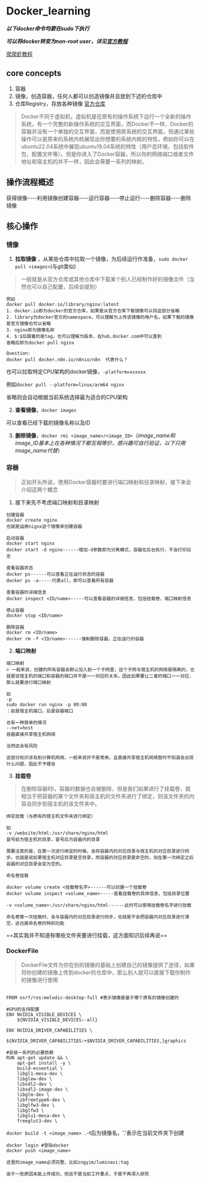 # Docker_learning

***以下docker命令均要在sudo下执行***

***可以将docker转变为non-root user，详见[官方教程](https://docs.docker.com/engine/install/linux-postinstall/)***


[爬爬虾教程](https://www.bilibili.com/video/BV1THKyzBER6/?spm_id_from=333.1007.top_right_bar_window_history.content.click&vd_source=322f1eb47e35d454d075998e82c3b3ce)

## core concepts
1. 容器
2. 镜像，创造容器，任何人都可以创造镜像并且放到下述的仓库中
3. 仓库Registry，存放各种镜像 [官方仓库](hub.docker.com)

> Docker不同于虚拟机，虚拟机是在原有的操作系统下运行一个全新的操作系统，有一个完整的新操作系统的交互界面，而Docker不一样，Docker的容器并没有一个单独的交互界面，而是使用原系统的交互界面，但通过某些操作可以是原来的系统内核展现出你想要的系统内核的特性，例如你可以在ubuntu22.04系统中展现ubuntu18.04系统的特性（用户态环境，包括软件包，配置文件等）。但是你进入了Docker容器，所以你的网络端口或者文件地址和宿主机的并不一样，因此会需要一系列的映射。

## 操作流程概述

获得镜像----利用镜像创建容器----运行容器----停止运行----删除容器----删除镜像	

## 核心操作
### 镜像

1. **拉取镜像** ，从某些仓库中拉取一个镜像，为后续运行作准备，`sudo docker pull <images>`(与git类似)

> 一般就是从官方仓库或其他仓库中下载某个别人已经制作好的镜像文件（当然也可以自己配置，后续会提到）


```
例如
docker pull docker.io/library/nginx:latest
1. docker.io即为docker的官方仓库，如果是从官方仓库下载镜像可以将这部分省略
2. library为docker官方的namespace，可以理解为上传该镜像的用户名，如果下载的镜像是官方镜像也可以省略
3. nginx即为镜像名称
4. $:$后跟着的是tag，也可以理解为版本，在hub.docker.com中可以查到
省略后即为docker pull nginx

Question:
docker pull docker.n8n.io/n8nio/n8n  代表什么？
```

也可以拉取特定CPU架构的docker镜像，`-platform=xxxxxx`

例如`docker pull --platform=linux/arm64 nginx`

省略则会自动根据当前系统选择最为适合的CPU架构

2. **查看镜像**，`docker images`

可以查看已经下载的镜像名称以及ID

3. **删除镜像**，`docker rmi <image_name>/<image_ID>`（*image_name和image_ID基本上在各种情况下都互相等价，感兴趣可自行验证，以下只用image_name代替*）


### 容器

> 正如开头所说，使用Docker容器时要进行端口映射和目录映射，接下来会介绍这两个概念

1. 接下来先不考虑端口映射和目录映射
```
创建容器 
docker create nginx
也就是运用nignx这个镜像来创建容器

启动容器
docker start nginx
docker start -d nginx------增加-d参数即为分离模式，容器在后台执行，不会打印日志 

查看容器状态
docker ps------可以查看正在运行状态的容器
docker ps -a-----代表all，即可以查看所有容器

查看容器的详细信息
docker inspect <ID/name>-----可以查看容器的详细信息，包括挂载卷、端口映射信息

停止容器
docker stop <ID/name>

删除容器
docker rm <ID/name>
docker rm -f <ID/name>------强制删除容器，正在运行的容器
```

2. **端口映射**
```
端口映射
> 一般来说，创建的所有容器会默认加入到一个子网里，这个子网与宿主机的网络是隔离的，也就是说宿主机的端口和容器的端口并不是一一对应的关系，因此如果要让二者的端口一一对应，那么就要进行端口映射

如
-p
sudo docker run nginx -p 80:80
：前是宿主机端口，后是容器端口

也有一种简单的情况
--net=host
容器直接共享宿主机网络

当然这会有风险

这部分知识涉及到计算机网络，一般来说并不是常用，且直接共享宿主机网络暂时不知道会出现什么问题，因此不予理会
```

3. **挂载卷**


> 在删除容器时i，容器的数据也会被删除，但是我们如果进行了挂载卷，就相当于把容器的某个文件夹和宿主机的文件夹进行了绑定，则该文件夹的内容会同步到宿主机的该文件夹中。
```
绑定挂载（与原有的宿主机文件夹进行绑定）

如
-v /website/html:/usr/share/nginx/html
冒号前为宿主机的目录，冒号后为容器内的目录

需要注意的是，在第一次进行绑定的时候，会将容器内的对应目录与宿主机的对应目录进行同步。也就是说如果宿主机对应目录是空目录，而容器的对应目录是非空的，则在第一次绑定之后容器的对应目录会变为空的。
```

```
命名卷挂载

docker volume create <挂载卷名字>------可以创建一个挂载卷
docker volume inspect <volume_name>-----查看挂载卷的具体信息，包括目录位置

-v <volume_name>:/usr/share/nginx/html------此时可以使用挂载卷名字进行挂载

命名卷第一次挂载时，会与容器内的对应目录进行同步，也就是不会把容器内对应目录进行清空，这也是命名卷的特别功能

```

==其实我并不知道有哪些文件夹要进行挂载，这方面知识后续再说==

### DockerFile

> DockerFile文件为你在别的镜像的基础上创建自己的镜像提供了途径，如果将你创建的镜像上传到docker的仓库中，那么别人就可以直接下载你制作的镜像进行使用

```

FROM osrf/ros:melodic-desktop-full #表示镜像是基于哪个原有的镜像创建的
 
#GPU的支持配置 
ENV NVIDIA_VISIBLE_DEVICES \
    ${NVIDIA_VISIBLE_DEVICES:-all}
 
ENV NVIDIA_DRIVER_CAPABILITIES \
    ${NVIDIA_DRIVER_CAPABILITIES:+$NVIDIA_DRIVER_CAPABILITIES,}graphics

#安装一系列的必要依赖 
RUN apt-get update && \
    apt-get install -y \
    build-essential \
    libgl1-mesa-dev \
    libglew-dev \
    libsdl2-dev \
    libsdl2-image-dev \
    libglm-dev \
    libfreetype6-dev \
    libglfw3-dev \
    libglfw3 \
    libglu1-mesa-dev \
    freeglut3-dev \

```

`docker build -t <image_name> .`-t后为镜像名，'.'表示在当前文件夹下创建
```
docker login #登陆docker
docker push <image_name>

这里的image_name必须完整，比如zngyim/luminavi:tag

由于一些原因未能上传成功，但这不是当前工作重点，于是不再深入研究
```










